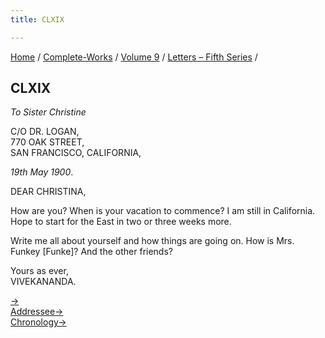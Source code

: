 ```yaml
---
title: CLXIX

---
```



[Home](../../../index.htm) / [Complete-Works](../../complete_works.htm)
/ [Volume 9](../volume_9_contents.htm) / [Letters – Fifth
Series](letters_fifth_series_contents.htm) /



## CLXIX

*To Sister Christine*

C/O DR. LOGAN,  
770 OAK STREET,  
SAN FRANCISCO, CALIFORNIA,

*19th May 1900*.

DEAR CHRISTINA,

How are you? When is your vacation to commence? I am still in
California. Hope to start for the East in two or three weeks more.

Write me all about yourself and how things are going on. How is Mrs.
Funkey \[Funke\]? And the other friends?

Yours as ever,  
VIVEKANANDA.

[→](170_abhedananda.htm)  
[Addressee→](171_christina.htm)  
[Chronology→](170_abhedananda.htm)


